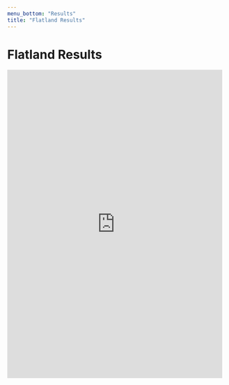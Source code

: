 ```yaml
---
menu_bottom: "Results"
title: "Flatland Results"
---
```


# Flatland Results

<iframe title="" src="https://docs.google.com/spreadsheet/pub?key=0AmRZnOajrg2DdGZ1MXFneTBRcFhYTjlGN0NmdEhYaUE&amp;output=html" style="width:98%; height:710px" frameborder="0"></iframe>
